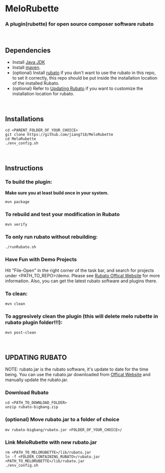 # MeloRubette
### A plugin(rubette) for open source composer software rubato
<br />

## Dependencies
- Install [Java JDK](https://www.oracle.com/technetwork/java/javase/downloads/index.html)
- Install [maven](https://maven.apache.org/install.html).
- \(optional) Install [rubato](http://www.rubato.org/rubatocomposer.html) if you don't want to use the rubato in this repo, to set it correctly, this repo should be put inside the installation location of the installed Rubato.
- \(optional) Refer to [Updating Rubato](#updating-rubato) if you want to customize the installation location for rubato.
<br />

## Installations 
```
cd <PARENT_FOLDER_OF_YOUR_CHOICE>
git clone https://github.com/jiang718/MeloRubette 
cd MeloRubette
./env_config.sh
```
<br />

## Instructions
### To build the plugin:
**Make sure you at least build once in your system.**
```
mvn package
```
### To rebuild and test your modification in Rubato
```
mvn verify 
```
### To only run rubato without rebuilding:
```
./runRubato.sh
```
### Have Fun with Demo Projects
Hit "File-Open" in the right corner of the task bar, and search for projects under <PATH_TO_REPO>/demo.
Please see [Rubato Offical Website](http://www.rubato.org/) for more information.
Also, you can get the latest rubato software and plugins there.
### To clean:
```
mvn clean
```
### To aggresively clean the plugin (this will delete melo rubette in rubato plugin folder!!!):
```
mvn post-clean
```
<br />

## <a name="updating-rubato">UPDATING RUBATO</a>
NOTE: rubato.jar is the rubato software, it's update to date for the time being.
You can use the rubato.jar downloaded from [Offical Website](http://www.rubato.org/rubatocomposer.html) and manually update the rubato.jar.
### Download Rubato
```
cd <PATH_TO_DOWNLOAD_FOLDER>
unzip rubato-bigbang.zip
```
### \(optional) Move rubato.jar to a folder of choice
```
mv rubato-bigbang/rubato.jar <FOLDER_OF_YOUR_CHOICE>/
```
### Link MeloRubette with new rubato.jar
```
rm <PATH_TO_MELORUBETTE>/lib/rubato.jar
ln -f <FOLDER_CONTAINING_RUBATO>/rubato.jar <PATH_TO_MELORUBETTE>/lib/rubato.jar
./env_config.sh
```
